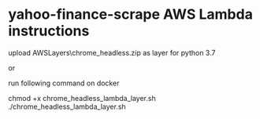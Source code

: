 # yahoo-finance-scrape AWS Lambda instructions 

upload AWSLayers\chrome_headless.zip as layer for python 3.7

or 

run following command on docker 

chmod +x chrome_headless_lambda_layer.sh
./chrome_headless_lambda_layer.sh
 


